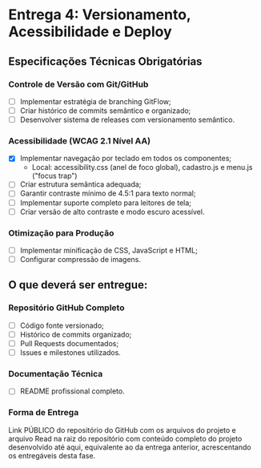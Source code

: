 # Entrega 4: Versionamento, Acessibilidade e Deploy
## Especificações Técnicas Obrigatórias
### Controle de Versão com Git/GitHub
* [ ] Implementar estratégia de branching GitFlow;
* [ ] Criar histórico de commits semântico e organizado;
* [ ] Desenvolver sistema de releases com versionamento semântico.

### Acessibilidade (WCAG 2.1 Nível AA)
* [X] Implementar navegação por teclado em todos os componentes;
    * Local: accessibility.css (anel de foco global), cadastro.js e menu.js ("focus trap")
* [ ] Criar estrutura semântica adequada;
* [ ] Garantir contraste mínimo de 4.5:1 para texto normal;
* [ ] Implementar suporte completo para leitores de tela;
* [ ] Criar versão de alto contraste e modo escuro acessível.

### Otimização para Produção
* [ ] Implementar minificação de CSS, JavaScript e HTML;
* [ ] Configurar compressão de imagens.

## O que deverá ser entregue:
### Repositório GitHub Completo
* [ ] Código fonte versionado;
* [ ] Histórico de commits organizado;
* [ ] Pull Requests documentados;
* [ ] Issues e milestones utilizados.

### Documentação Técnica
* [ ] README profissional completo.

### Forma de Entrega
Link PÚBLICO do repositório do GitHub com os arquivos do projeto e arquivo Read na raiz do repositório com conteúdo completo do projeto desenvolvido até aqui, equivalente ao da entrega anterior, acrescentando os entregáveis desta fase.

